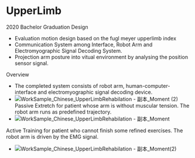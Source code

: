 # UpperLimb
2020 Bachelor Graduation Design
* Evaluation motion design based on the fugl meyer upperlimb index
* Communication System among Interface, Robot Arm and Electromyographic Signal Decoding System.
* Projection arm posture into vitual environment by analysing the position sensor signal.

Overview

* The completed system consists of robot arm, human-computer-interface and electromyographic signal decoding device.
* ![WorkSample_Chinese_UpperLimbRehabilation - 副本_Moment (2)](https://user-images.githubusercontent.com/40715165/135079943-ed892a51-324a-4d65-ab01-43917ff6f54e.jpg)
Passive Extretch for patient whose arm is without muscular tension. The robot arm runs as predefined trajectory.
* ![WorkSample_Chinese_UpperLimbRehabilation - 副本_Moment](https://user-images.githubusercontent.com/40715165/135081441-dab4b9ca-0793-47ce-8d7d-2c303d1cb7aa.jpg)

Active Training for patient who cannot finish some refined exercises. The robot arm is driven by the EMG signal.

* ![WorkSample_Chinese_UpperLimbRehabilation - 副本_Moment(2)](https://user-images.githubusercontent.com/40715165/135081743-d272582f-70fc-42a4-bb56-e116c8f3ac83.jpg)


